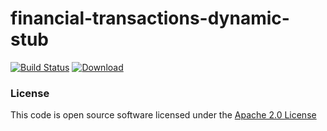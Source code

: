 # financial-transactions-dynamic-stub

[![Build Status](https://travis-ci.org/hmrc/financial-transactions-dynamic-stub.svg)](https://travis-ci.org/hmrc/financial-transactions-dynamic-stub) [ ![Download](https://api.bintray.com/packages/hmrc/releases/financial-transactions-dynamic-stub/images/download.svg) ](https://bintray.com/hmrc/releases/financial-transactions-dynamic-stub/_latestVersion)


### License


This code is open source software licensed under the [Apache 2.0 License]("http://www.apache.org/licenses/LICENSE-2.0.html")